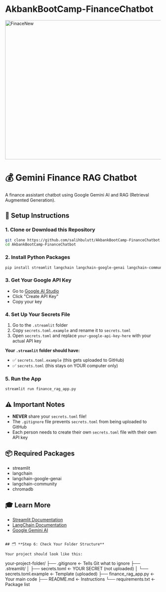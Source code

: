 # AkbankBootCamp-FinanceChatbot


<img width="1344" height="450" alt="FinaceNew" src="https://github.com/user-attachments/assets/ca20fe6a-1f01-4792-9311-0a5222a83ba1" />

# 💰 Gemini Finance RAG Chatbot

A finance assistant chatbot using Google Gemini AI and RAG (Retrieval Augmented Generation).

## 🚀 Setup Instructions

### 1. Clone or Download this Repository
```bash
git clone https://github.com/salihbulutt/AkbankBootCamp-FinanceChatbot.git
cd AkbankBootCamp-FinanceChatbot
```

### 2. Install Python Packages
```bash
pip install streamlit langchain langchain-google-genai langchain-community chromadb
```

### 3. Get Your Google API Key
- Go to [Google AI Studio](https://makersuite.google.com/app/apikey)
- Click "Create API Key"
- Copy your key

### 4. Set Up Your Secrets File
1. Go to the `.streamlit` folder
2. Copy `secrets.toml.example` and rename it to `secrets.toml`
3. Open `secrets.toml` and replace `your-google-api-key-here` with your actual API key

**Your `.streamlit` folder should have:**
- ✅ `secrets.toml.example` (this gets uploaded to GitHub)
- ✅ `secrets.toml` (this stays on YOUR computer only)

### 5. Run the App
```bash
streamlit run finance_rag_app.py
```

## ⚠️ Important Notes
- **NEVER** share your `secrets.toml` file!
- The `.gitignore` file prevents `secrets.toml` from being uploaded to GitHub
- Each person needs to create their own `secrets.toml` file with their own API key

## 📦 Required Packages
- streamlit
- langchain
- langchain-google-genai
- langchain-community
- chromadb

## 🎓 Learn More
- [Streamlit Documentation](https://docs.streamlit.io)
- [LangChain Documentation](https://python.langchain.com)
- [Google Gemini AI](https://ai.google.dev)
```

## 🗂️ **Step 6: Check Your Folder Structure**

Your project should look like this:
```
your-project-folder/
├── .gitignore                    ← Tells Git what to ignore
├── .streamlit/
│   ├── secrets.toml              ← YOUR SECRET (not uploaded)
│   └── secrets.toml.example      ← Template (uploaded)
├── finance_rag_app.py            ← Your main code
├── README.md                     ← Instructions
└── requirements.txt              ← Package list
